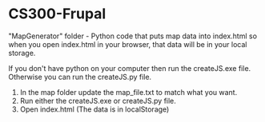 # CS300-Frupal

"MapGenerator" folder - Python code that puts map data into index.html 
so when you open index.html in your browser, that data will be in your local storage.

If you don't have python on your computer then run the createJS.exe file.
Otherwise you can run the createJS.py file.

1. In the map folder update the map_file.txt to match what you want.
2. Run either the createJS.exe or createJS.py file.
3. Open index.html (The data is in localStorage)
